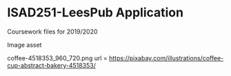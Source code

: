 # ISAD251-LeesPub Application
Coursework files for 2019/2020

Image asset

coffee-4518353_960_720.png url = https://pixabay.com/illustrations/coffee-cup-abstract-bakery-4518353/
